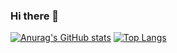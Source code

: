 ### Hi there 👋

[![Anurag's GitHub stats](https://github-readme-stats.vercel.app/api?username=fadellh&show_icons=true&count_private=true&theme=discord_old_blurple )](https://github.com/anuraghazra/github-readme-stats)          [![Top Langs](https://github-readme-stats.vercel.app/api/top-langs/?username=fadellh&layout=compact&langs_count=6&theme=discord_old_blurple&hide=css)](https://github.com/anuraghazra/github-readme-stats)


<!--
**fadellh/fadellh** is a ✨ _special_ ✨ repository because its `README.md` (this file) appears on your GitHub profile.

Here are some ideas to get you started:

- 🔭 I’m currently working on ...
- 🌱 I’m currently learning ...
- 👯 I’m looking to collaborate on ...
- 🤔 I’m looking for help with ...
- 💬 Ask me about ...
- 📫 How to reach me: ...
- 😄 Pronouns: ...
- ⚡ Fun fact: ...
-->
